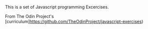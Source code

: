 This is a set of Javascript programming Excercises.


From The Odin Project's [curriculum]https://github.com/TheOdinProject/javascript-exercises)
